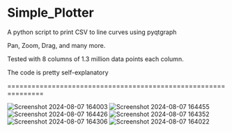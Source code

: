 # Simple_Plotter
A python script to print CSV to line curves using pyqtgraph

Pan, Zoom, Drag, and many more.

Tested with 8 columns of 1.3 million data points each column.

The code is pretty self-explanatory 

===============================================================

![Screenshot 2024-08-07 164003](https://github.com/user-attachments/assets/49a9bdb0-4678-49f3-984a-8989f11b8378)
![Screenshot 2024-08-07 164455](https://github.com/user-attachments/assets/848836ea-614a-47d4-ab3a-d87067f84497)
![Screenshot 2024-08-07 164426](https://github.com/user-attachments/assets/18eba1fe-d58d-4473-bf89-c903bc784e29)
![Screenshot 2024-08-07 164352](https://github.com/user-attachments/assets/f609a7a7-cb97-4c7e-81c2-363ede81dc3c)
![Screenshot 2024-08-07 164306](https://github.com/user-attachments/assets/55b1b3bf-1b3c-40cf-abcc-35da9071269c)
![Screenshot 2024-08-07 164022](https://github.com/user-attachments/assets/fad04b57-6d21-41b7-a2a7-c9eb510c42fc)
